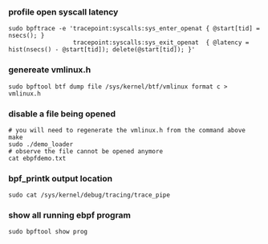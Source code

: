 ### profile open syscall latency
```
sudo bpftrace -e 'tracepoint:syscalls:sys_enter_openat { @start[tid] = nsecs(); }
                  tracepoint:syscalls:sys_exit_openat  { @latency = hist(nsecs() - @start[tid]); delete(@start[tid]); }'
```

### genereate vmlinux.h
```
sudo bpftool btf dump file /sys/kernel/btf/vmlinux format c > vmlinux.h
```

### disable a file being opened
```
# you will need to regenerate the vmlinux.h from the command above
make
sudo ./demo_loader
# observe the file cannot be opened anymore
cat ebpfdemo.txt
```

### bpf_printk output location
```
sudo cat /sys/kernel/debug/tracing/trace_pipe
```

### show all running ebpf program
```
sudo bpftool show prog
```

